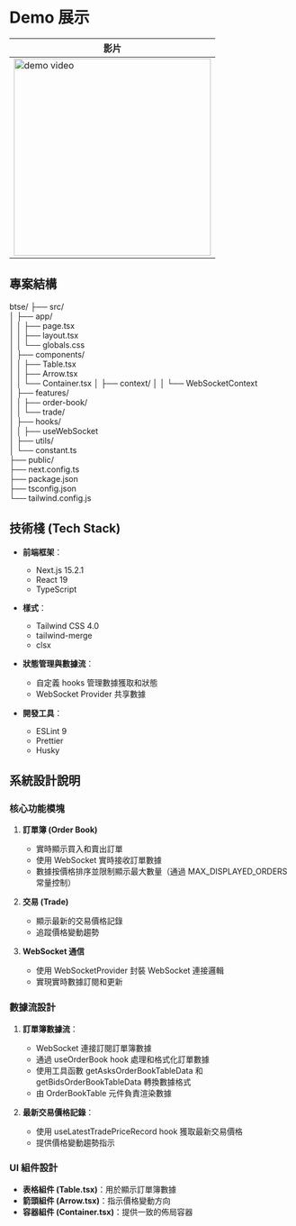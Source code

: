 # Demo 展示
| 影片 
| ---- | 
|   <img style="width: 350px" src='' alt='demo video' />   |  

## 專案結構

btse/
├── src/  
│ ├── app/  
│ │ ├── page.tsx  
│ │ ├── layout.tsx  
│ │ └── globals.css  
│ ├── components/  
│ │ ├── Table.tsx  
│ │ ├── Arrow.tsx  
│ │ └── Container.tsx
│ ├── context/
│ │ └── WebSocketContext   
│ ├── features/  
│ │ ├── order-book/  
│ │ └── trade/  
│ ├── hooks/  
│ │ ├── useWebSocket  
│ ├── utils/  
│ └── constant.ts  
├── public/  
├── next.config.ts  
├── package.json  
├── tsconfig.json  
└── tailwind.config.js

## 技術棧 (Tech Stack)

- **前端框架**：

  - Next.js 15.2.1
  - React 19
  - TypeScript

- **樣式**：

  - Tailwind CSS 4.0
  - tailwind-merge
  - clsx

- **狀態管理與數據流**：

  - 自定義 hooks 管理數據獲取和狀態
  - WebSocket Provider 共享數據

- **開發工具**：
  - ESLint 9
  - Prettier
  - Husky

## 系統設計說明

### 核心功能模塊

1. **訂單簿 (Order Book)**

   - 實時顯示買入和賣出訂單
   - 使用 WebSocket 實時接收訂單數據
   - 數據按價格排序並限制顯示最大數量（通過 MAX_DISPLAYED_ORDERS 常量控制）

2. **交易 (Trade)**

   - 顯示最新的交易價格記錄
   - 追蹤價格變動趨勢

3. **WebSocket 通信**
   - 使用 WebSocketProvider 封裝 WebSocket 連接邏輯
   - 實現實時數據訂閱和更新

### **數據流設計**

1. **訂單簿數據流**：

   - WebSocket 連接訂閱訂單簿數據
   - 通過 useOrderBook hook 處理和格式化訂單數據
   - 使用工具函數 getAsksOrderBookTableData 和 getBidsOrderBookTableData 轉換數據格式
   - 由 OrderBookTable 元件負責渲染數據

2. **最新交易價格記錄**：
   - 使用 useLatestTradePriceRecord hook 獲取最新交易價格
   - 提供價格變動趨勢指示

### UI 組件設計

- **表格組件 (Table.tsx)**：用於顯示訂單簿數據
- **箭頭組件 (Arrow.tsx)**：指示價格變動方向
- **容器組件 (Container.tsx)**：提供一致的佈局容器
